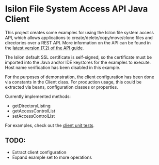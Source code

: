 Isilon File System Access API Java Client
=========================================

This project creates some examples for using the Isilon file
system access API, which allows applications to
create/delete/copy/move/clone files and directories over a REST
API.  More information on the API can be found in the [latest
version (7.2) of the API guide](https://community.emc.com/docs/DOC-40119).

The Isilon default SSL certificate is self-signed, so the certificate
must be imported into the Java and/or IDE keystores for the examples to
execute.  Host name verification has been disabled in this example.

For the purposes of demonstration, the client configuration has been done
via constants in the Client class.  For production usage, this could be
extracted via beans, configuration classes or properties.

Currently implemented methods:

* getDirectoryListing
* getAccessControlList
* setAccessControlList

For examples, check out the [client unit tests](https://github.com/spiegela/isilon-fsa-java/blob/master/src/test/java/com/emc/isilon/ran/ClientTest.java).

TODO:
-----
* Extract client configuration
* Expand example set to more operations
